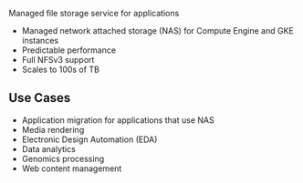 Managed file storage service for applications

- Managed network attached storage (NAS) for Compute Engine and GKE instances
- Predictable performance
- Full NFSv3 support
- Scales to 100s of TB

## Use Cases
- Application migration for applications that use NAS
- Media rendering
- Electronic Design Automation (EDA)
- Data analytics
- Genomics  processing
- Web content management
